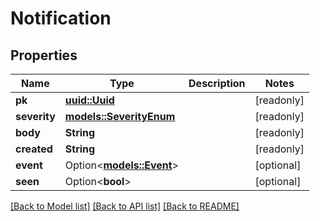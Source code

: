# Notification

## Properties

Name | Type | Description | Notes
------------ | ------------- | ------------- | -------------
**pk** | [**uuid::Uuid**](uuid::Uuid.md) |  | [readonly]
**severity** | [**models::SeverityEnum**](SeverityEnum.md) |  | [readonly]
**body** | **String** |  | [readonly]
**created** | **String** |  | [readonly]
**event** | Option<[**models::Event**](Event.md)> |  | [optional]
**seen** | Option<**bool**> |  | [optional]

[[Back to Model list]](../README.md#documentation-for-models) [[Back to API list]](../README.md#documentation-for-api-endpoints) [[Back to README]](../README.md)


